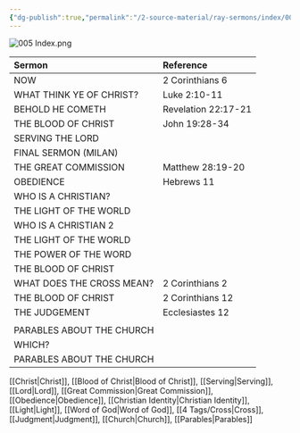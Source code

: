 ```yaml
---
{"dg-publish":true,"permalink":"/2-source-material/ray-sermons/index/005-chrono-index/"}
---
```


![005 Index.png](/img/user/2%20Source%20Material/Ray%20Sermons/Scans/005%20Index.png)

| Sermon                    | Reference           |
| :------------------------ | :------------------ |
| NOW                       | 2 Corinthians 6     |
| WHAT THINK YE OF CHRIST?  | Luke 2:10-11        |
| BEHOLD HE COMETH          | Revelation 22:17-21 |
| THE BLOOD OF CHRIST       | John 19:28-34       |
| SERVING THE LORD          |                     |
| FINAL SERMON (MILAN)      |                     |
| THE GREAT COMMISSION      | Matthew 28:19-20    |
| OBEDIENCE                 | Hebrews 11          |
| WHO IS A CHRISTIAN?       |                     |
| THE LIGHT OF THE WORLD    |                     |
| WHO IS A CHRISTIAN 2      |                     |
| THE LIGHT OF THE WORLD    |                     |
| THE POWER OF THE WORD     |                     |
| THE BLOOD OF CHRIST       |                     |
| WHAT DOES THE CROSS MEAN? | 2 Corinthians 2     |
| THE BLOOD OF CHRIST       | 2 Corinthians 12    |
| THE JUDGEMENT             | Ecclesiastes 12     |
|                           |                     |
| PARABLES ABOUT THE CHURCH |                     |
| WHICH?                    |                     |
| PARABLES ABOUT THE CHURCH |                     |
[[Christ\|Christ]], [[Blood of Christ\|Blood of Christ]], [[Serving\|Serving]], [[Lord\|Lord]], [[Great Commission\|Great Commission]], [[Obedience\|Obedience]], [[Christian Identity\|Christian Identity]], [[Light\|Light]], [[Word of God\|Word of God]], [[4 Tags/Cross\|Cross]], [[Judgment\|Judgment]], [[Church\|Church]], [[Parables\|Parables]]